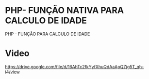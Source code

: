 # PHP- FUNÇÃO NATIVA PARA CALCULO DE IDADE
 PHP - FUNÇÃO PARA CALCULO DE IDADE



# Video
https://drive.google.com/file/d/16AhTc2fkYyfXhuQdAaApQZjg5T_qh-i4/view

